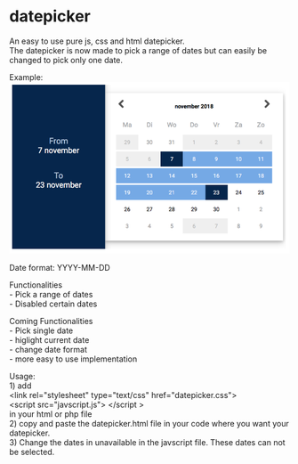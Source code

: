 # datepicker
An easy to use pure js, css and html datepicker.   
The datepicker is now made to pick a range of dates but can easily be changed to pick only one date.  

Example:  
	![Screenshot](https://github.com/willemgovaerts/datepicker/blob/master/screenshot.png)  


Date format: YYYY-MM-DD  


Functionalities  
	- Pick a range of dates  
	- Disabled certain dates  
  
Coming Functionalities  
	- Pick single date  
	- higlight current date  
	- change date format  
	- more easy to use implementation  
  
Usage:  
	1)	add   
			&lt;link rel="stylesheet" type="text/css" href="datepicker.css"&gt;    
			&lt;script src="javscript.js"&gt; &lt;/script &gt;  
		in your html or php file    
	2)	copy and paste the datepicker.html file in your code where you want your datepicker.    
	3)	Change the dates in unavailable in the javscript file. These dates can not be selected.    


	
